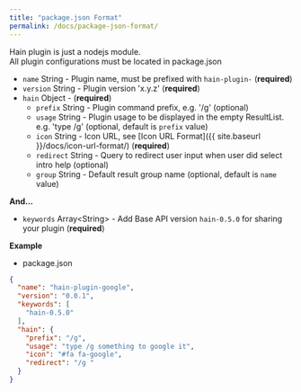 ```yaml
---
title: "package.json Format"
permalink: /docs/package-json-format/
---
```

Hain plugin is just a nodejs module.  
All plugin configurations must be located in package.json  

* `name` String - Plugin name, must be prefixed with `hain-plugin-` (**required**)
* `version` String - Plugin version 'x.y.z' (**required**)
* `hain` Object - (**required**)
  - `prefix` String - Plugin command prefix, e.g. '/g' (optional)
  - `usage` String - Plugin usage to be displayed in the empty ResultList. e.g. 'type /g' (optional, default is `prefix` value)
  - `icon` String - Icon URL, see [Icon URL Format]({{ site.baseurl }}/docs/icon-url-format/) (**required**)
  - `redirect` String - Query to redirect user input when user did select intro help (optional)
  - `group` String - Default result group name (optional, default is `name` value)

**And...**

* `keywords` Array\<String\> - Add Base API version `hain-0.5.0` for sharing your plugin (**required**)

**Example**  

- package.json

```json
{
  "name": "hain-plugin-google",
  "version": "0.0.1",
  "keywords": [
    "hain-0.5.0"
  ],
  "hain": {
    "prefix": "/g",
    "usage": "type /g something to google it",
    "icon": "#fa fa-google",
    "redirect": "/g "
  }
}
```
